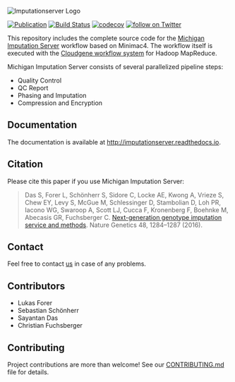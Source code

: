 ![Imputationserver Logo](logo.png)

[![Publication](https://img.shields.io/badge/Published-Nature%20Genetics-26af64.svg?colorB=26af64&style=popout)](https://www.nature.com/articles/ng.3656)
[![Build Status](https://github.com/genepi/imputationserver/actions/workflows/maven.yml/badge.svg)](https://github.com/genepi/imputationserver/actions/workflows/maven.yml)
[![codecov](https://codecov.io/gh/genepi/imputationserver/branch/master/graph/badge.svg)](https://codecov.io/gh/genepi/imputationserver)
 <a href="https://twitter.com/intent/follow?screen_name=umimpute"> <img src="https://img.shields.io/twitter/follow/umimpute.svg?style=social" alt="follow on Twitter"></a>

This repository includes the complete source code for the [Michigan Imputation Server](https://imputationserver.sph.umich.edu) workflow based on Minimac4.
The workflow itself is executed with the [Cloudgene workflow system](https://github.com/genepi/cloudgene) for Hadoop MapReduce.

Michigan Imputation Server consists of several parallelized pipeline steps:

- Quality Control
- QC Report
- Phasing and Imputation
- Compression and Encryption

## Documentation
The documentation is available at http://imputationserver.readthedocs.io.

## Citation
Please cite this paper if you use Michigan Imputation Server:

> Das S, Forer L, Schönherr S, Sidore C, Locke AE, Kwong A, Vrieze S, Chew EY, Levy S, McGue M, Schlessinger D, Stambolian D, Loh PR, Iacono WG, Swaroop A, Scott LJ, Cucca F, Kronenberg F, Boehnke M, Abecasis GR, Fuchsberger C. [Next-generation genotype imputation service and methods](https://www.ncbi.nlm.nih.gov/pubmed/27571263). Nature Genetics 48, 1284–1287 (2016).

## Contact

Feel free to contact [us](https://imputationserver.sph.umich.edu/index.html#!pages/contact) in case of any problems.

## Contributors

- Lukas Forer
- Sebastian Schönherr
- Sayantan Das
- Christian Fuchsberger

## Contributing
Project contributions are more than welcome! See our [CONTRIBUTING.md](CONTRIBUTING.md) file for details.
